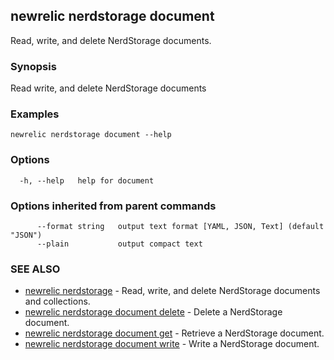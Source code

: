 ## newrelic nerdstorage document

Read, write, and delete NerdStorage documents.

### Synopsis

Read write, and delete NerdStorage documents

### Examples

```
newrelic nerdstorage document --help
```

### Options

```
  -h, --help   help for document
```

### Options inherited from parent commands

```
      --format string   output text format [YAML, JSON, Text] (default "JSON")
      --plain           output compact text
```

### SEE ALSO

* [newrelic nerdstorage](newrelic_nerdstorage.md)	 - Read, write, and delete NerdStorage documents and collections.
* [newrelic nerdstorage document delete](newrelic_nerdstorage_document_delete.md)	 - Delete a NerdStorage document.
* [newrelic nerdstorage document get](newrelic_nerdstorage_document_get.md)	 - Retrieve a NerdStorage document.
* [newrelic nerdstorage document write](newrelic_nerdstorage_document_write.md)	 - Write a NerdStorage document.

